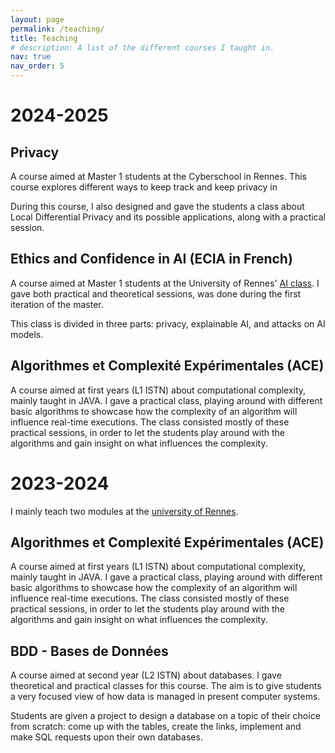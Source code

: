 ```yaml
---
layout: page
permalink: /teaching/
title: Teaching
# description: A list of the different courses I taught in.
nav: true
nav_order: 5
---
```

# 2024-2025
## Privacy
A course aimed at Master 1 students at the Cyberschool in Rennes.
This course explores different ways to keep track and keep privacy in 

During this course, I also designed and gave the students a class about Local Differential Privacy and its possible applications, along with a practical session.

## Ethics and Confidence in AI (ECIA in French)
A course aimed at Master 1 students at the University of Rennes' [AI class](https://istic.univ-rennes.fr/master-intelligence-artificielle-parcours-ia-et-applications).
I gave both practical and theoretical sessions, was done during the first iteration of the master.

This class is divided in three parts: privacy, explainable AI, and attacks on AI models. 

## Algorithmes et Complexité Expérimentales (ACE)
A course aimed at first years (L1 ISTN) about computational complexity, mainly taught in JAVA.
I gave a practical class, playing around with different basic algorithms to showcase how the complexity of an algorithm will influence real-time executions. The class consisted mostly of these practical sessions, in order to let the students play around with the algorithms and gain insight on what influences the complexity. 

# 2023-2024
I mainly teach two modules at the [university of Rennes](https://istic.univ-rennes.fr/).

## Algorithmes et Complexité Expérimentales (ACE)
A course aimed at first years (L1 ISTN) about computational complexity, mainly taught in JAVA.
I gave a practical class, playing around with different basic algorithms to showcase how the complexity of an algorithm will influence real-time executions. The class consisted mostly of these practical sessions, in order to let the students play around with the algorithms and gain insight on what influences the complexity. 

## BDD - Bases de Données
A course aimed at second year (L2 ISTN) about databases. I gave theoretical and practical classes for this course.
The aim is to give students a very focused view of how data is managed in present computer systems. 

Students are given a project to design a database on a topic of their choice from scratch: come up with the tables, create the links, implement and make SQL requests upon their own databases. 
